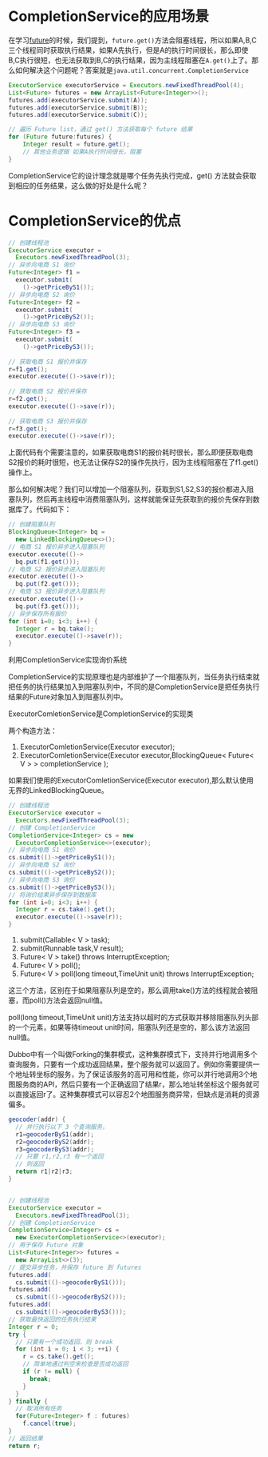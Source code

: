 # CompletionService的应用场景

在学习[future](./future.md)的时候，我们提到，`future.get()`方法会阻塞线程，所以如果A,B,C三个线程同时获取执行结果，如果A先执行，但是A的执行时间很长，那么即使B,C执行很短，也无法获取到B,C的执行结果，因为主线程阻塞在`A.get()`上了。那么如何解决这个问题呢？答案就是`java.util.concurrent.CompletionService`

```java
ExecutorService executorService = Executors.newFixedThreadPool(4);
List<Future> futures = new ArrayList<Future<Integer>>();
futures.add(executorService.submit(A));
futures.add(executorService.submit(B));
futures.add(executorService.submit(C));

// 遍历 Future list，通过 get() 方法获取每个 future 结果
for (Future future:futures) {
    Integer result = future.get();
    // 其他业务逻辑 如果A执行时间很长，阻塞
}
```

CompletionService它的设计理念就是哪个任务先执行完成，get() 方法就会获取到相应的任务结果，这么做的好处是什么呢？

# CompletionService的优点



```java
// 创建线程池
ExecutorService executor =
  Executors.newFixedThreadPool(3);
// 异步向电商 S1 询价
Future<Integer> f1 = 
  executor.submit(
    ()->getPriceByS1());
// 异步向电商 S2 询价
Future<Integer> f2 = 
  executor.submit(
    ()->getPriceByS2());
// 异步向电商 S3 询价
Future<Integer> f3 = 
  executor.submit(
    ()->getPriceByS3());
    
// 获取电商 S1 报价并保存
r=f1.get();
executor.execute(()->save(r));
  
// 获取电商 S2 报价并保存
r=f2.get();
executor.execute(()->save(r));
  
// 获取电商 S3 报价并保存  
r=f3.get();
executor.execute(()->save(r));


```

上面代码有个需要注意的，如果获取电商S1的报价耗时很长，那么即便获取电商S2报价的耗时很短，也无法让保存S2的操作先执行，因为主线程阻塞在了f1.get()操作上。

那么如何解决呢？我们可以增加一个阻塞队列，获取到S1,S2,S3的报价都进入阻塞队列，然后再主线程中消费阻塞队列，这样就能保证先获取到的报价先保存到数据库了。代码如下：

```java
// 创建阻塞队列
BlockingQueue<Integer> bq =
  new LinkedBlockingQueue<>();
// 电商 S1 报价异步进入阻塞队列  
executor.execute(()->
  bq.put(f1.get()));
// 电商 S2 报价异步进入阻塞队列  
executor.execute(()->
  bq.put(f2.get()));
// 电商 S3 报价异步进入阻塞队列  
executor.execute(()->
  bq.put(f3.get()));
// 异步保存所有报价  
for (int i=0; i<3; i++) {
  Integer r = bq.take();
  executor.execute(()->save(r));
}  

```

利用CompletionService实现询价系统

CompletionService的实现原理也是内部维护了一个阻塞队列，当任务执行结束就把任务的执行结果加入到阻塞队列中，不同的是CompletionService是把任务执行结果的Future对象加入到阻塞队列中。

ExecutorComletionService是CompletionService的实现类

两个构造方法：

1. ExecutorComletionService(Executor executor);
2. ExecutorComletionService(Executor executor,BlockingQueue< Future< V > > completionService );

如果我们使用的ExecutorComletionService(Executor executor),那么默认使用无界的LinkedBlockingQueue。

```java
// 创建线程池
ExecutorService executor = 
  Executors.newFixedThreadPool(3);
// 创建 CompletionService
CompletionService<Integer> cs = new 
  ExecutorCompletionService<>(executor);
// 异步向电商 S1 询价
cs.submit(()->getPriceByS1());
// 异步向电商 S2 询价
cs.submit(()->getPriceByS2());
// 异步向电商 S3 询价
cs.submit(()->getPriceByS3());
// 将询价结果异步保存到数据库
for (int i=0; i<3; i++) {
  Integer r = cs.take().get();
  executor.execute(()->save(r));
}

```



1. submit(Callable< V > task);
2. submit(Runnable task,V result);
3. Future< V > take() throws InterruptException;
4. Future< V > poll();
5. Future< V > poll(long timeout,TimeUnit unit) throws InterruptException;

这三个方法，区别在于如果阻塞队列是空的，那么调用take()方法的线程就会被阻塞，而poll()方法会返回null值。

poll(long timeout,TimeUnit unit)方法支持以超时的方式获取并移除阻塞队列头部的一个元素，如果等待timeout unit时间，阻塞队列还是空的，那么该方法返回null值。



Dubbo中有一个叫做Forking的集群模式，这种集群模式下，支持并行地调用多个查询服务，只要有一个成功返回结果，整个服务就可以返回了。例如你需要提供一个地址转坐标的服务，为了保证该服务的高可用和性能，你可以并行地调用3个地图服务商的API，然后只要有一个正确返回了结果r，那么地址转坐标这个服务就可以直接返回r了。这种集群模式可以容忍2个地图服务商异常，但缺点是消耗的资源偏多。

```java
geocoder(addr) {
  // 并行执行以下 3 个查询服务， 
  r1=geocoderByS1(addr);
  r2=geocoderByS2(addr);
  r3=geocoderByS3(addr);
  // 只要 r1,r2,r3 有一个返回
  // 则返回
  return r1|r2|r3;
}


// 创建线程池
ExecutorService executor =
  Executors.newFixedThreadPool(3);
// 创建 CompletionService
CompletionService<Integer> cs =
  new ExecutorCompletionService<>(executor);
// 用于保存 Future 对象
List<Future<Integer>> futures =
  new ArrayList<>(3);
// 提交异步任务，并保存 future 到 futures 
futures.add(
  cs.submit(()->geocoderByS1()));
futures.add(
  cs.submit(()->geocoderByS2()));
futures.add(
  cs.submit(()->geocoderByS3()));
// 获取最快返回的任务执行结果
Integer r = 0;
try {
  // 只要有一个成功返回，则 break
  for (int i = 0; i < 3; ++i) {
    r = cs.take().get();
    // 简单地通过判空来检查是否成功返回
    if (r != null) {
      break;
    }
  }
} finally {
  // 取消所有任务
  for(Future<Integer> f : futures)
    f.cancel(true);
}
// 返回结果
return r;

```

